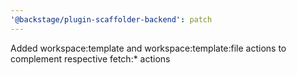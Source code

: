 ```yaml
---
'@backstage/plugin-scaffolder-backend': patch
---
```


Added workspace:template and workspace:template:file actions to complement respective fetch:\* actions
